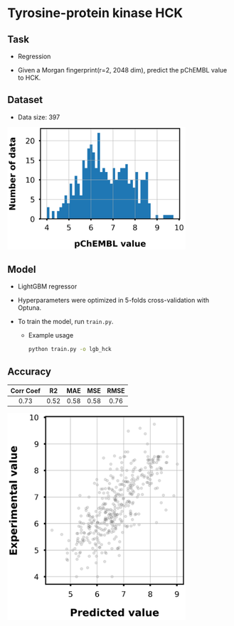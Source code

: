 # Tyrosine-protein kinase HCK

## Task

- Regression

- Given a Morgan fingerprint(r=2, 2048 dim), predict the pChEMBL value to HCK.

## Dataset

- Data size: 397

<div align="left">
    <img src="img/data_distribution.png" width="400">
</div>

## Model

- LightGBM regressor

- Hyperparameters were optimized in 5-folds cross-validation with Optuna.

- To train the model, run `train.py`.
    - Example usage
        ```bash
        python train.py -o lgb_hck
        ```

## Accuracy

|Corr Coef|R2|MAE|MSE|RMSE|
|:----:|:----:|:----:|:----:|:----:|
|0.73|0.52|0.58|0.58|0.76|

<div align="left">
      <img src="img/scatter_plot.png" width="400">
</div>
